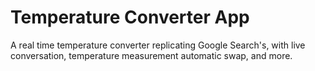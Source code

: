 # Temperature Converter App

A real time temperature converter replicating Google Search's, with live conversation, temperature measurement automatic swap, and more.